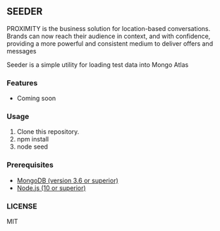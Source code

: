 ## SEEDER

PROXIMITY is the business solution for location-based conversations. Brands can now reach their audience in context, and with confidence, providing a more powerful and consistent medium to deliver offers and messages

Seeder is a simple utility for loading test data into Mongo Atlas

### Features

* Coming soon

### Usage

1. Clone this repository.
2. npm install
3. node seed

### Prerequisites

- [MongoDB (version 3.6 or superior)](https://www.mongodb.com/download-center#community)
- [Node.js (10 or superior)](https://nodejs.org/en/download/)

### LICENSE

MIT
